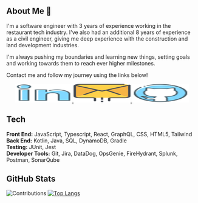 ## About Me 👋

I'm a software engineer with 3 years of experience working in the restaurant tech industry.  I've also had an additional 8 years of experience as a civil engineer, giving me deep experience with the construction and land development industries.  

I'm always pushing my boundaries and learning new things, setting goals and working towards them to reach ever higher milestones. 

Contact me and follow my journey using the links below!

<p align="center" width="100%">
    <a href="https://www.linkedin.com/in/Robchike9290">
          <img src="./READMEimages/linkedin_logo_icon.svg" alt="LinkedIn" width=150 height=50 > 
    </a>
    <a href="mailto:robchike9290@gmail.com">
      <img src="./READMEimages/communication_email_letter_mail_message_icon.svg" alt="Gmail" width="150" height="50" />
    </a>
    <a href="https://github.com/robchike9290?tab=followers">
      <img src="./READMEimages/github_logo_icon.svg" alt="Follow Me on GitHub" width="150" height="50" />
    </a>
</p>

## Tech

**Front End:** JavaScript, Typescript, React, GraphQL, CSS, HTML5, Tailwind <br />
**Back End:** Kotlin, Java, SQL, DynamoDB, Gradle <br />
**Testing:** JUnit, Jest <br />
**Developer Tools:** Git, Jira, DataDog, OpsGenie, FireHydrant, Splunk, Postman, SonarQube

## GitHub Stats

![Contributions](https://github-readme-stats.vercel.app/api?username=Robchike9290&show_icons=true&theme=dracula&rank_icon=github)
[![Top Langs](https://github-readme-stats.vercel.app/api/top-langs/?username=Robchike9290&theme=dracula)](https://github.com/Robchike9290/github-readme-stats)